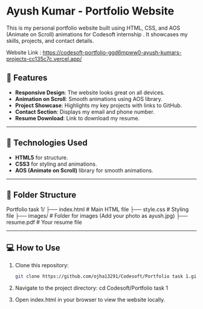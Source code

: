 # Ayush Kumar - Portfolio Website 

This is my personal portfolio website built using HTML, CSS, and AOS (Animate on Scroll) animations for Codesoft internship . It showcases my skills, projects, and contact details.

Website Link : https://codesoft-portfolio-ggd6mpww0-ayush-kumars-projects-cc135c7c.vercel.app/

## 🌟 Features
- **Responsive Design**: The website looks great on all devices.
- **Animation on Scroll**: Smooth animations using AOS library.
- **Project Showcase**: Highlights my key projects with links to GitHub.
- **Contact Section**: Displays my email and phone number.
- **Resume Download**: Link to download my resume.

---

## 🚀 Technologies Used
- **HTML5** for structure.
- **CSS3** for styling and animations.
- **AOS (Animate on Scroll)** library for smooth animations.

---

## 📂 Folder Structure
Portfolio task 1/ ├── index.html # Main HTML file ├── style.css # Styling file ├── images/ # Folder for images (Add your photo as ayush.jpg) ├── resume.pdf # Your resume file


---

## 💻 How to Use
1. Clone this repository:
   ```bash
   git clone https://github.com/ojha13291/Codesoft/Portfolio task 1.git

2. Navigate to the project directory:
  cd Codesoft/Portfolio task 1

3. Open index.html in your browser to view the website locally.
